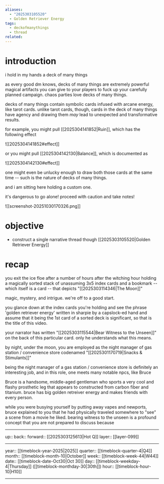 ```yaml
---
aliases:
  - "2025303105520"
  - Golden Retriever Energy
tags:
  - deckofmanythings
  - thread
related:
---
```

# introduction

i hold in my hands a deck of many things

as every good dm knows, decks of many things are extremely powerful magical artifacts you can give to your players to fuck up your carefully planned campaign. chaos parties love decks of many things.

decks of many things contain symbolic cards infused with arcane energy, like tarot cards. unlike tarot cards, though, cards in the deck of many things have agency and drawing them *may* lead to unexpected and transformative results.

for example, you might pull [[2025304141852|Ruin]], which has the following effect

![[2025304141852#effect]]

or you might pull [[2025304142130|Balance]], which is documented as

![[2025304142130#effect]]

one might even be unlucky enough to draw both those cards at the same time -- such is the nature of decks of many things.

and i am sitting here holding a custom one. 

it's dangerous to go alone! proceed with caution and take notes!

![[screenshot-20251030170326.png]]

# objective

- construct a single narrative thread though [[2025303105520|Golden Retriever Energy]]

# recap

you exit the ice floe after a number of hours after the witching hour holding a magically sorted stack of unassuming 3x5 index cards and a bookmark -- which itself is a card -- that depicts "[[2025303114346|The Moon]]"

magic, mystery, and intrigue. we're off to a good start.

you glance down at the index cards you're holding and see the phrase 'golden retriever energy' written in sharpie by a capslock-ed hand and assume that it being the 1st card of a sorted deck is significant, so that is the title of this video.

your narrator has written "[[2025303115544|Bear Witness to the Unseen]]" on the back of this particular card. only he understands what this means.

by night, under the moon, you are employed as the night manager of gas station / convenience store codenamed "[[2025301170719|Snacks & Stimulants]]"

being the night manager of a gas station / convenience store is definitely an interesting job, and in this role, one meets many notable npcs, like Bruce

Bruce is a handsome, middle-aged gentleman who sports a very cool and flashy prosthetic leg that appears to constructed from carbon fiber and titanium. bruce has big golden retreiver energy and makes friends with every person.

while you were busying yourself by putting away vapes and newports, bruce explained to you that he had physically traveled somewhere to "see" a scene from a movie he liked. bearing witness to the unseen is a profound concept that you are not prepared to discuss because 

***

up:: 
back:: 
forward:: [[2025303125613|Hot Q]]
layer:: [[layer-099]]

***

year:: [[timeblock-year-2025|2025]]
quarter:: [[timeblock-quarter-4|Q4]]
month:: [[timeblock-month-10|October]]
week:: [[timeblock-week-44|W44]]
date:: [[timeblock-date-Oct30|Oct 30]]
day:: [[timeblock-weekday-4|Thursday]] ([[timeblock-monthday-30|30th]])
hour:: [[timeblock-hour-10|H10]]

***

